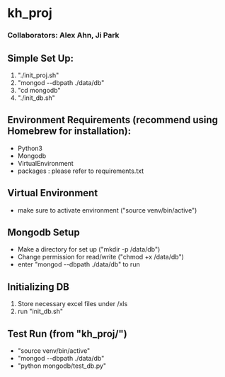 # kh_proj

### Collaborators: Alex Ahn, Ji Park

## Simple Set Up:

1. "./init_proj.sh"
2. "mongod --dbpath ./data/db"
3. "cd mongodb"
4. "./init_db.sh"

## Environment  Requirements (recommend using Homebrew for installation):

- Python3
- Mongodb
- VirtualEnvironment
- packages : please refer to requirements.txt

## Virtual Environment

- make sure to activate environment ("source venv/bin/active")

## Mongodb Setup

- Make a directory for set up ("mkdir -p /data/db")
- Change permission for read/write ("chmod +x /data/db")
- enter "mongod --dbpath ./data/db" to run

## Initializing DB

1. Store necessary excel files under /xls
2. run "init_db.sh"

## Test Run (from "kh_proj/")

- "source venv/bin/active"
- "mongod --dbpath ./data/db"
- "python mongodb/test_db.py"
